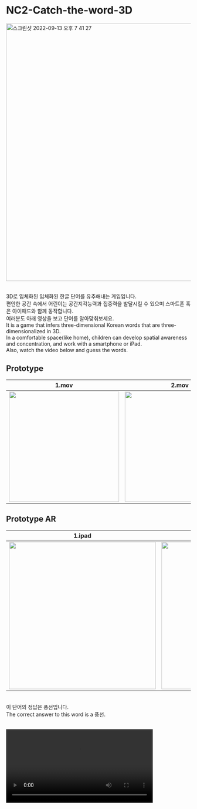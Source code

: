 # NC2-Catch-the-word-3D

<img width="700" alt="스크린샷 2022-09-13 오후 7 41 27" src="https://user-images.githubusercontent.com/103024780/189881507-beabc5b0-70cb-453b-94b9-c9326b99fcdd.png">

<br>3D로 입체화된 입체화된 한글 단어를 유추해내는 게임입니다.
<br>편안한 공간 속에서 어린이는 공간지각능력과 집중력을 발달시킬 수 있으며 스마트폰 혹은 아이패드와 함께 동작합니다.
<br>여러분도 아래 영상을 보고 단어를 알아맞춰보세요.
<br>It is a game that infers three-dimensional Korean words that are three-dimensionalized in 3D.
<br>In a comfortable space(like home), children can develop spatial awareness and concentration, and work with a smartphone or iPad.
<br>Also, watch the video below and guess the words.




## Prototype

|1.mov|2.mov|3.move|
|----|----|----|
|<img width= "300" src = "https://user-images.githubusercontent.com/103024780/189877678-c7ad1c67-3629-4f99-8cc3-fd838eeaee0a.mov">|<img width= "300" src = "https://user-images.githubusercontent.com/103024780/189877728-80f2572f-f2aa-4cc9-a609-753d23336409.mov">|<img width= "300" src = "https://user-images.githubusercontent.com/103024780/189877750-f200c1e4-3497-4cfb-9042-1fa72b9c6c10.mov">|

## Prototype AR

|1.ipad|2.iphone|
|----|----|
|<img width = "400" src = "https://user-images.githubusercontent.com/103024780/189875276-039bdc75-6c14-419b-b82f-14fe82a3a57c.mov">|<img width = "400" src = "https://user-images.githubusercontent.com/103024780/189874804-032585bf-805e-4cc2-99e1-f3a7e535032a.mov">
<br>이 단어의 정답은 풍선입니다.
<br>The correct answer to this word is a 풍선.

<br><video autoplay width = "400" src = "https://user-images.githubusercontent.com/103024780/189875276-039bdc75-6c14-419b-b82f-14fe82a3a57c.mov"></video>
